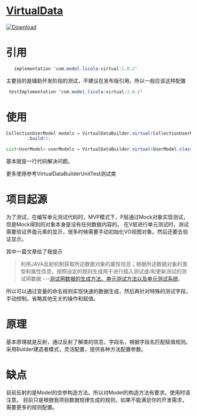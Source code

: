 

# [VirtualData](https://github.com/LiCola/VirtualData)


[ ![Download](https://api.bintray.com/packages/licola/maven/VirtualData/images/download.svg) ](https://bintray.com/licola/maven/VirtualData/_latestVersion)

# 引用

```java
   implementation 'com.model.licola:virtual:1.0.2'
```

主要目的是辅助开发阶段的测试，不建议在发布版引用，所以一般应该这样配置
```java
 testImplementation 'com.model.licola:virtual:1.0.2'
```

# 使用
```java
CollectionUserModel models = VirtualDataBuilder.virtual(CollectionUserModel.class)
        .build();

List<UserModel> userModels = VirtualDataBuilder.virtual(UserModel.class).buildList();

```
基本就是一行代码解决问题。

更多使用参考VirtualDataBuilderUnitTest测试类

# 项目起源
为了测试，在编写单元测试代码时，MVP模式下，P层通过Mock对象实现测试，但是Mock得到的对象本身是没有任何数据内容的。
在V层进行单元测试时，测试需要验证界面元素的显示，很多时候需要手动初始化VO视图对象。然后还要去验证显示。

其中一篇文章给了我提示

> 利用JAVA反射机制获取所述数据对象的属性信息；根据所述数据对象的类型和属性信息，按照设定的规则生成用于进行插入测试或/和更新测试的测试用数据
> ---[测试用数据的生成方法、单元测试方法以及单元测试系统](https://patents.google.com/patent/CN102760096A/zh)。

所以可以通过变量的命名规则实现快速的数据生成，然后再针对特殊的测试字段，手动控制。省略其他无关的操作和赋值。

# 原理
基本原理就是反射，通过反射了解类的信息，字段名，根据字段名匹配赋值规则。
采用Builder建造者模式，灵活配置，提供各种方法配置参数。

# 缺点
目前反射的是Model的空参构造方法。所以对Model的构造方法有要求。使用时请注意。
目前只是根据我项目数据规律生成的规则，如果不能满足你的开发需求，需要更多的规则配置。

